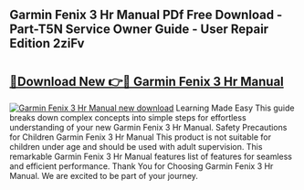 ## Garmin Fenix 3 Hr Manual PDf Free Download - Part-T5N Service Owner Guide - User Repair Edition 2ziFv

# <h2><a href="http://cf15977.oget.top/?id=Garmin+Fenix+3+Hr+Manual">🔗Download New 👉🔴 Garmin Fenix 3 Hr Manual</a></h2>

[![Garmin Fenix 3 Hr Manual new download](https://i.imgur.com/5g1atiW.png)](http://cf15977.oget.top/?id=Garmin+Fenix+3+Hr+Manual)
Learning Made Easy This guide breaks down complex concepts into simple steps for effortless understanding of your new Garmin Fenix 3 Hr Manual. Safety Precautions for Children Garmin Fenix 3 Hr Manual This product is not suitable for children under age and should be used with adult supervision. This remarkable Garmin Fenix 3 Hr Manual features list of features for seamless and efficient performance. Thank You for Choosing Garmin Fenix 3 Hr Manual. We are excited to be part of your journey.

